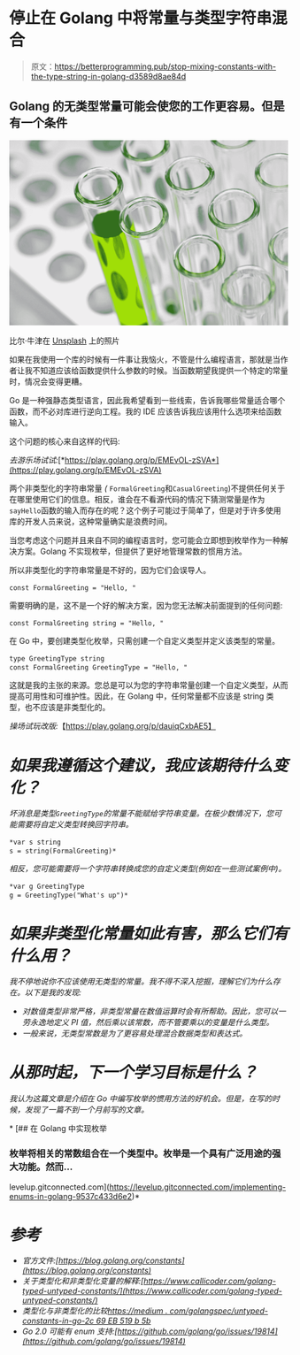 # 停止在 Golang 中将常量与类型字符串混合

> 原文：<https://betterprogramming.pub/stop-mixing-constants-with-the-type-string-in-golang-d3589d8ae84d>

## Golang 的无类型常量可能会使您的工作更容易。但是有一个条件

![](img/a260800d310fa2547a0018fadf84aad1.png)

比尔·牛津在 [Unsplash](https://unsplash.com?utm_source=medium&utm_medium=referral) 上的照片

如果在我使用一个库的时候有一件事让我恼火，不管是什么编程语言，那就是当作者让我不知道应该给函数提供什么参数的时候。当函数期望我提供一个特定的常量时，情况会变得更糟。

Go 是一种强静态类型语言，因此我希望看到一些线索，告诉我哪些常量适合哪个函数，而不必对库进行逆向工程。我的 IDE 应该告诉我应该用什么选项来给函数输入。

这个问题的核心来自这样的代码:

*去游乐场试试:*[*https://play.golang.org/p/EMEvOL-zSVA*](https://play.golang.org/p/EMEvOL-zSVA)

两个非类型化的字符串常量 *(* `FormalGreeting`和`CasualGreeting`)不提供任何关于在哪里使用它们的信息。相反，谁会在不看源代码的情况下猜测常量是作为`sayHello`函数的输入而存在的呢？这个例子可能过于简单了，但是对于许多使用库的开发人员来说，这种常量确实是浪费时间。

当您考虑这个问题并且来自不同的编程语言时，您可能会立即想到枚举作为一种解决方案。Golang 不实现枚举，但提供了更好地管理常数的惯用方法。

所以非类型化的字符串常量是不好的，因为它们会误导人。

```
const FormalGreeting = "Hello, "
```

需要明确的是，这不是一个好的解决方案，因为您无法解决前面提到的任何问题:

```
const FormalGreeting string = "Hello, "
```

在 Go 中，要创建类型化枚举，只需创建一个自定义类型并定义该类型的常量。

```
type GreetingType string
const FormalGreeting GreetingType = "Hello, "
```

这就是我的主张的来源。您总是可以为您的字符串常量创建一个自定义类型，从而提高可用性和可维护性。因此，在 Golang 中，任何常量都不应该是 string 类型，也不应该是非类型化的。

*操场试玩改版:*【https://play.golang.org/p/dauiqCxbAE5】

# *如果我遵循这个建议，我应该期待什么变化？*

*坏消息是类型`GreetingType`的常量不能赋给字符串变量。在极少数情况下，您可能需要将自定义类型转换回字符串。*

```
*var s string
s = string(FormalGreeting)*
```

*相反，您可能需要将一个字符串转换成您的自定义类型(例如在一些测试案例中)。*

```
*var g GreetingType
g = GreetingType("What's up")*
```

# *如果非类型化常量如此有害，那么它们有什么用？*

*我不停地说你不应该使用无类型的常量。我不得不深入挖掘，理解它们为什么存在。以下是我的发现:*

*   *对数值类型非常严格，非类型常量在数值运算时会有所帮助。因此，您可以一劳永逸地定义 PI 值，然后乘以该常数，而不管要乘以的变量是什么类型。*
*   *一般来说，无类型常数是为了更容易处理混合数据类型和表达式。*

# *从那时起，下一个学习目标是什么？*

*我认为这篇文章是介绍在 Go 中编写枚举的惯用方法的好机会。但是，在写的时候，发现了一篇不到一个月前写的文章。*

*[](https://levelup.gitconnected.com/implementing-enums-in-golang-9537c433d6e2) [## 在 Golang 中实现枚举

### 枚举将相关的常数组合在一个类型中。枚举是一个具有广泛用途的强大功能。然而…

levelup.gitconnected.com](https://levelup.gitconnected.com/implementing-enums-in-golang-9537c433d6e2)* 

# *参考*

*   *官方文件:[https://blog.golang.org/constants](https://blog.golang.org/constants)*
*   *关于类型化和非类型化变量的解释:[https://www.callicoder.com/golang-typed-untyped-constants/](https://www.callicoder.com/golang-typed-untyped-constants/)*
*   *类型化与非类型化的比较[https://medium . com/golangspec/untyped-constants-in-go-2c 69 EB 519 b 5b](https://medium.com/golangspec/untyped-constants-in-go-2c69eb519b5b)*
*   *Go 2.0 可能有 enum 支持:[https://github.com/golang/go/issues/19814](https://github.com/golang/go/issues/19814)*